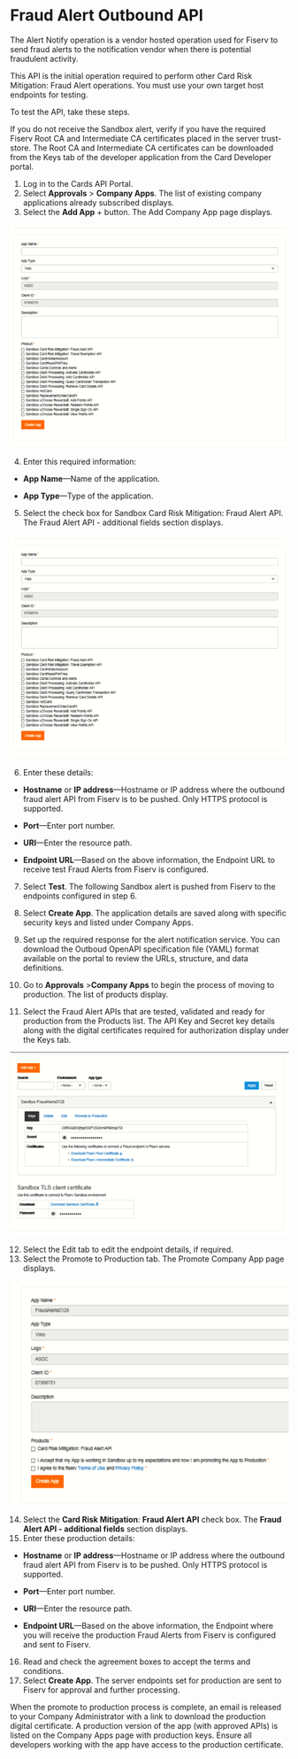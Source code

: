 # Fraud Alert Outbound API
The Alert Notify operation is a vendor hosted operation used for Fiserv to send fraud alerts to the notification vendor when there is potential fraudulent activity.

This API is the initial operation required to perform other Card Risk Mitigation: Fraud Alert operations. You must use your own target host endpoints for testing.

To test the API, take these steps.

If you do not receive the Sandbox alert, verify if you have the required Fiserv Root CA and Intermediate CA certificates placed in the server trust-store. The Root CA and Intermediate CA certificates can be downloaded from the Keys tab of the developer application from the Card Developer portal.

1. Log in to the Cards API Portal.
2. Select **Approvals** > **Company Apps**. The list of existing company applications already subscribed displays.
3. Select the **Add App** + button. The Add Company App page displays.

![](assets/images/add-company-app-page.png)

4. Enter this required information:
   
 * **App Name**—Name of the application.
   
 * **App Type**—Type of the application.
   
5. Select the check box for Sandbox Card Risk Mitigation: Fraud Alert API. The Fraud Alert API - additional fields section displays.

![](assets/images/add-company-app-page.png)
<!--![](assets/images/fraud-alert-api-additional-fields-section.png)-->


6. Enter these details: 

 * **Hostname** or **IP address**—Hostname or IP address where the outbound fraud alert API from Fiserv is to be pushed. Only HTTPS protocol is supported.
   
 * **Port**—Enter port number.
   
 * **URI**—Enter the resource path.
   
 * **Endpoint URL**—Based on the above information, the Endpoint URL to receive test Fraud Alerts from Fiserv is configured.
   
7. Select **Test**. The following Sandbox alert is pushed from Fiserv to the endpoints configured in step 6.

8. Select **Create App**. The application details are saved along with specific security keys and listed under Company Apps.
 
9. Set up the required response for the alert notification service. You can download the Outboud OpenAPI specification file (YAML) format available on the portal to review the URLs, structure, and data definitions.
10. Go to **Approvals** >**Company Apps** to begin the process of moving to production. The list of products display.
11. Select the Fraud Alert APIs that are tested, validated and ready for production from the Products list. The API Key and Secret key details along with the digital certificates required for authorization display under the Keys tab.


![](assets/images/api-key-and-secretkey-details.png)


12. Select the Edit tab to edit the endpoint details, if required.
13. Select the Promote to Production tab. The Promote Company App page displays.

![](assets/images/promote-company-app-page.png)

14. Select the **Card Risk Mitigation**: **Fraud Alert API** check box. The **Fraud Alert API - additional fields** section displays.
15. Enter these production details:
    
 * **Hostname** or **IP address**—Hostname or IP address where the outbound fraud alert API from Fiserv is to be pushed. Only HTTPS protocol is supported.
  
 * **Port**—Enter port number.
  
 * **URI**—Enter the resource path.
   
 * **Endpoint URL**—Based on the above information, the Endpoint where you will receive the production Fraud Alerts from Fiserv is configured and sent to Fiserv.
   
16. Read and check the agreement boxes to accept the terms and conditions.
17. Select **Create App**. The server endpoints set for production are sent to Fiserv for approval and further processing.
    
When the promote to production process is complete, an email is released to your Company Administrator with a link to download the production digital certificate. A production version of the app (with approved APIs) is listed on the Company Apps page with production keys. Ensure
all developers working with the app have access to the production certificate.
